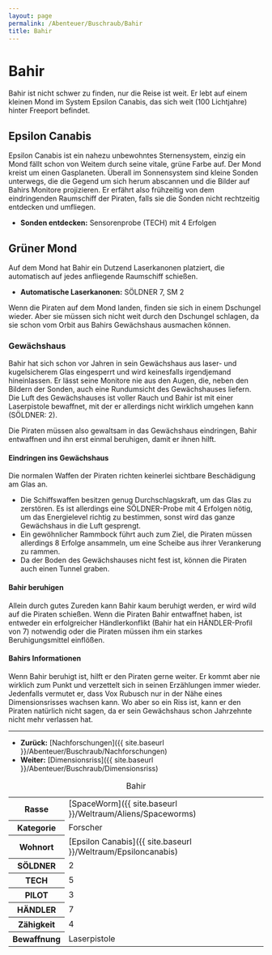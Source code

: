 ```yaml
---
layout: page
permalink: /Abenteuer/Buschraub/Bahir
title: Bahir
---
```



# Bahir


Bahir ist nicht schwer zu finden, nur die Reise ist weit. Er lebt auf einem kleinen Mond im System Epsilon Canabis, das sich weit (100 Lichtjahre) hinter Freeport befindet.

## Epsilon Canabis

Epsilon Canabis ist ein nahezu unbewohntes Sternensystem, einzig ein Mond fällt schon von Weitem durch seine vitale, grüne Farbe auf. Der Mond kreist um einen Gasplaneten. Überall im Sonnensystem sind kleine Sonden unterwegs, die die Gegend um sich herum abscannen und die Bilder auf Bahirs Monitore projizieren. Er erfährt also frühzeitig von dem eindringenden Raumschiff der Piraten, falls sie die Sonden nicht rechtzeitig entdecken und umfliegen.

- **Sonden entdecken:** Sensorenprobe (TECH) mit 4 Erfolgen

## Grüner Mond

Auf dem Mond hat Bahir ein Dutzend Laserkanonen platziert, die automatisch auf jedes anfliegende Raumschiff schießen.

- **Automatische Laserkanonen:** SÖLDNER 7, SM 2

Wenn die Piraten auf dem Mond landen, finden sie sich in einem Dschungel wieder. Aber sie müssen sich nicht weit durch den Dschungel schlagen, da sie schon vom Orbit aus Bahirs Gewächshaus ausmachen können.

### Gewächshaus

Bahir hat sich schon vor Jahren in sein Gewächshaus aus laser- und kugelsicherem Glas eingesperrt und wird keinesfalls irgendjemand hineinlassen. Er lässt seine Monitore nie aus den Augen, die, neben den Bildern der Sonden, auch eine Rundumsicht des Gewächshauses liefern. Die Luft des Gewächshauses ist voller Rauch und Bahir ist mit einer Laserpistole bewaffnet, mit der er allerdings nicht wirklich umgehen kann (SÖLDNER: 2).

Die Piraten müssen also gewaltsam in das Gewächshaus eindringen, Bahir entwaffnen und ihn erst einmal beruhigen, damit er ihnen hilft.

#### Eindringen ins Gewächshaus

Die normalen Waffen der Piraten richten keinerlei sichtbare Beschädigung am Glas an.

- Die Schiffswaffen besitzen genug Durchschlagskraft, um das Glas zu zerstören. Es ist allerdings eine SÖLDNER-Probe mit 4 Erfolgen nötig, um das Energielevel richtig zu bestimmen, sonst wird das ganze Gewächshaus in die Luft gesprengt.
- Ein gewöhnlicher Rammbock führt auch zum Ziel, die Piraten müssen allerdings 8 Erfolge ansammeln, um eine Scheibe aus ihrer Verankerung zu rammen.
- Da der Boden des Gewächshauses nicht fest ist, können die Piraten auch einen Tunnel graben.

#### Bahir beruhigen

Allein durch gutes Zureden kann Bahir kaum beruhigt werden, er wird wild auf die Piraten schießen. Wenn die Piraten Bahir entwaffnet haben, ist entweder ein erfolgreicher Händlerkonflikt (Bahir hat ein HÄNDLER-Profil von 7) notwendig oder die Piraten müssen ihm ein starkes Beruhigungsmittel einflößen.

#### Bahirs Informationen

Wenn Bahir beruhigt ist, hilft er den Piraten gerne weiter. Er kommt aber nie wirklich zum Punkt und verzettelt sich in seinen Erzählungen immer wieder. Jedenfalls vermutet er, dass Vox Rubusch nur in der Nähe eines Dimensionsrisses wachsen kann. Wo aber so ein Riss ist, kann er den Piraten natürlich nicht sagen, da er sein Gewächshaus schon Jahrzehnte nicht mehr verlassen hat.


***
- **Zurück:** [Nachforschungen]({{ site.baseurl }}/Abenteuer/Buschraub/Nachforschungen)
- **Weiter:** [Dimensionsriss]({{ site.baseurl }}/Abenteuer/Buschraub/Dimensionsriss)


<aside>
<table data-type="slc">
<caption>Bahir</caption>
<tbody>
<tr><th>Rasse</th><td>[SpaceWorm]({{ site.baseurl }}/Weltraum/Aliens/Spaceworms)</td></tr>
<tr><th>Kategorie</th><td>Forscher</td></tr>
<tr><th>Wohnort</th><td>[Epsilon Canabis]({{ site.baseurl }}/Weltraum/Epsiloncanabis)</td></tr>
<tr><th>SÖLDNER</th><td>2</td></tr>
<tr><th>TECH</th><td>5</td></tr>
<tr><th>PILOT</th><td>3</td></tr>
<tr><th>HÄNDLER</th><td>7</td></tr>
<tr><th>Zähigkeit</th><td>4</td></tr>
<tr><th>Bewaffnung</th><td>Laserpistole</td></tr>
</tbody>
</table>

</aside>

